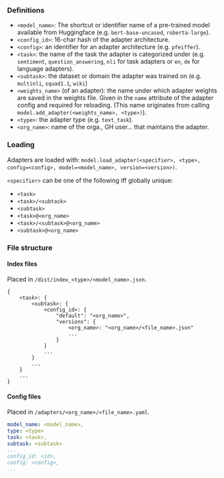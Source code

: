 ### Definitions

- `<model_name>`: The shortcut or identifier name of a pre-trained model available from Huggingface (e.g. `bert-base-uncased`, `roberta-large`).
- `<config_id>`: 16-char hash of the adapter architecture.
- `<config>`: an identifier for an adapter architecture (e.g. `pfeiffer`).
- `<task>`: the name of the task the adapter is categorized under (e.g. `sentiment`, `question_answering`, `nli` for task adapters or `en`, `de` for language adapters).
- `<subtask>`: the dataset or domain the adapter was trained on (e.g. `multinli`, `squad1.1`, `wiki`)
- `<weights_name>` (of an adapter): the name under which adapter weights are saved in the weights file. Given in the `name` attribute of the adapter config and required for reloading. (This name originates from calling `model.add_adapter(<weights_name>, <type>)`).
- `<type>`: the adapter type (e.g. `text_task`).
- `<org_name>`: name of the orga., GH user... that maintains the adapter.

### Loading

Adapters are loaded with: `model.load_adapter(<specifier>, <type>, config=<config>, model=<model_name>, version=<version>)`.

`<specifier>` can be one of the following iff globally unique:
- `<task>`
- `<task>/<subtask>`
- `<subtask>`
- `<task>@<org_name>`
- `<task>/<subtask>@<org_name>`
- `<subtask>@<org_name>`

### File structure

#### Index files

Placed in `/dist/index_<type>/<model_name>.json`.

```
{
    <task>: {
        <subtask>: {
            <config_id>: {
                "default": "<org_name>",
                "versions": {
                    <org_name>: "<org_name>/<file_name>.json"
                    ...
                }
            }
            ...
        }
        ...
    }
    ...
}
```

#### Config files

Placed in `/adapters/<org_name>/<file_name>.yaml`.

```yaml
model_name: <model_name>,
type: <type>
task: <task>,
subtask: <subtask>
...
config_id: <id>,
config: <config>,
...
```
